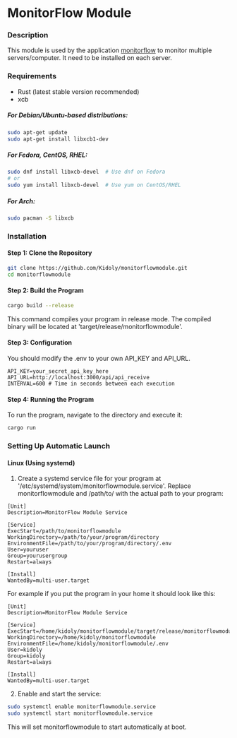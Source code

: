 # MonitorFlow Module

### Description

This module is used by the application [monitorflow](https://github.com/Kidoly/monitorflow) to monitor multiple servers/computer. It need to be installed on each server.

### Requirements

- Rust (latest stable version recommended)
- xcb

##### For Debian/Ubuntu-based distributions:

```sh
sudo apt-get update
sudo apt-get install libxcb1-dev
```

##### For Fedora, CentOS, RHEL:

```sh
sudo dnf install libxcb-devel  # Use dnf on Fedora
# or
sudo yum install libxcb-devel  # Use yum on CentOS/RHEL
```

##### For Arch:

```sh
sudo pacman -S libxcb
```

### Installation

#### Step 1: Clone the Repository

```sh
git clone https://github.com/Kidoly/monitorflowmodule.git
cd monitorflowmodule
```

#### Step 2: Build the Program

```sh
cargo build --release
```

This command compiles your program in release mode. The compiled binary will be located at 'target/release/monitorflowmodule'.

#### Step 3: Configuration

You should modify the .env to your own API_KEY and API_URL.

```
API_KEY=your_secret_api_key_here
API_URL=http://localhost:3000/api/api_receive
INTERVAL=600 # Time in seconds between each execution
```

#### Step 4: Running the Program

To run the program, navigate to the directory and execute it:

```sh
cargo run
```

### Setting Up Automatic Launch

#### Linux (Using systemd)

1. Create a systemd service file for your program at '/etc/systemd/system/monitorflowmodule.service'. Replace monitorflowmodule and /path/to/ with the actual path to your program:

```
[Unit]
Description=MonitorFlow Module Service

[Service]
ExecStart=/path/to/monitorflowmodule
WorkingDirectory=/path/to/your/program/directory
EnvironmentFile=/path/to/your/program/directory/.env
User=youruser
Group=yourusergroup
Restart=always

[Install]
WantedBy=multi-user.target
```

For example if you put the program in your home it should look like this:

```
[Unit]
Description=MonitorFlow Module Service

[Service]
ExecStart=/home/kidoly/monitorflowmodule/target/release/monitorflowmodule
WorkingDirectory=/home/kidoly/monitorflowmodule
EnvironmentFile=/home/kidoly/monitorflowmodule/.env
User=kidoly
Group=kidoly
Restart=always

[Install]
WantedBy=multi-user.target
```

2. Enable and start the service:

```sh
sudo systemctl enable monitorflowmodule.service
sudo systemctl start monitorflowmodule.service
```

This will set monitorflowmodule to start automatically at boot.
